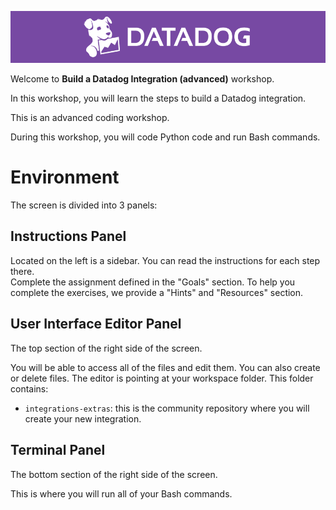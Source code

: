 ![dd_logo](../assets/dd_logo.png)

Welcome to **Build a Datadog Integration (advanced)** workshop.

In this workshop, you will learn the steps to build a Datadog integration.

This is an advanced coding workshop.

During this workshop, you will code Python code and run Bash commands. 

# Environment

The screen is divided into 3 panels:

## Instructions Panel
Located on the left is a sidebar. You can read the instructions for each step there.  
Complete the assignment defined in the "Goals" section. To help you complete the exercises, we provide a "Hints" and "Resources" section.

## User Interface Editor Panel
The top section of the right side of the screen. 

You will be able to access all of the files and edit them. You can also create or delete files.
The editor is pointing at your workspace folder. This folder contains:
- `integrations-extras`: this is the community repository where you will create your new integration.

## Terminal Panel
The bottom section of the right side of the screen. 

This is where you will run all of your Bash commands.
